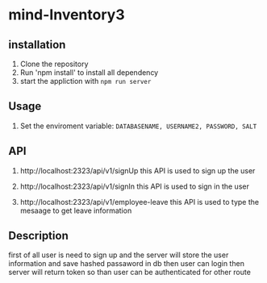 # mind-Inventory3

## installation 
1. Clone the repository
2. Run 'npm install' to install all dependency
3. start the appliction with `npm run server`

## Usage 
1. Set the enviroment variable: `DATABASENAME, USERNAME2, PASSWORD, SALT`

## API
1. http://localhost:2323/api/v1/signUp
this API is used to sign up the user

2. http://localhost:2323/api/v1/signIn
this API is used to sign in the user

2. http://localhost:2323/api/v1/employee-leave
this API is used to type the mesaage to get leave information

## Description
first of all user is need to sign up and the server will store the user information and save hashed passaword in db 
then user can login then server will return token so than user can be authenticated for other route